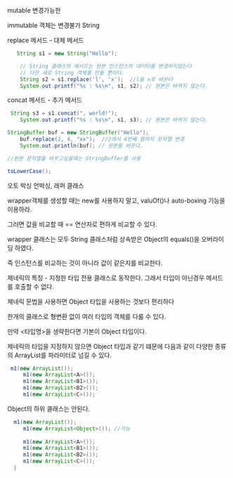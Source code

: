 mutable   변경가능한

 immutable 객체는 변경불가 String



replace 메서드 - 대체 메서드 

```java
   String s1 = new String("Hello");

    // String 클래스의 메서드는 원본 인스턴스의 데이터를 변경하지않는다
    // 다만 새로 String 객체를 만들 뿐이다.
    String s2 = s1.replace('l', 'x');  //l을 x로 바꾼다
    System.out.printf("%s : %s\n", s1, s2); // 원본은 바뀌지 않는다.


```

concat 메서드 - 추가 메서드

```java
 String s3 = s1.concat(", world!");
    System.out.printf("%s : %s\n", s1, s3); // 원본은 바뀌지 않는다.
```



```java
StringBuffer buf = new StringBuffer("Hello");
    buf.replace(2, 4, "xx");  //2에서 4번째 열까지 문자열 변경
    System.out.println(buf); // 원본을 바꾼다.

//원본 문자열을 바꾸고싶을때는 StringBuffer를 사용
```



```java
toLowerCase();
```

오토 박싱 언박싱, 래퍼 클래스



wrapper객체를 생성할 때는 new를 사용하지 말고, valuOf()나 auto-boxing 기능을 이용하라.

그러면 값을 비교할 때 == 연산자로 편하게 비교할 수 있다.

wrapper 클래스는 모두 String 클래스처럼 상속받은 Object의 equals()을 오버라이딩 하였다.

즉 인스턴스를 비교하는 것이 아니라 값이 같은지를 비교한다.



제네릭의 특징 - 지정한 타입 전용 클래스로 동작한다.
그래서 타입이 아닌경우 메서드를 호출할 수 없다.

제네릭 문법을 사용하면 Object 타입을 사용하는 것보다 편리하다 

한개의 클래스로 형변환 없이 여러 타입의 객체를 다룰 수 있다.

만약 <타입명>을 생략한다면 기본이 Object 타입이다.

제네릭의 타입을 지정하지 않으면 Object 타입과 같기 떄문에 다음과 같이 다양한 종류의
 ArrayList를 파라미터로 넘길 수 있다.

```java
 m1(new ArrayList());
     m1(new ArrayList<A>());
     m1(new ArrayList<B1>());
     m1(new ArrayList<B2>());
     m1(new ArrayList<C>());
```





Object의 하위 클래스는 안된다.

```java
  m1(new ArrayList());
     m1(new ArrayList<Object>()); //가능
     
     m1(new ArrayList<A>());    
     m1(new ArrayList<B1>());
     m1(new ArrayList<B2>());
     m1(new ArrayList<C>());
  }
```

